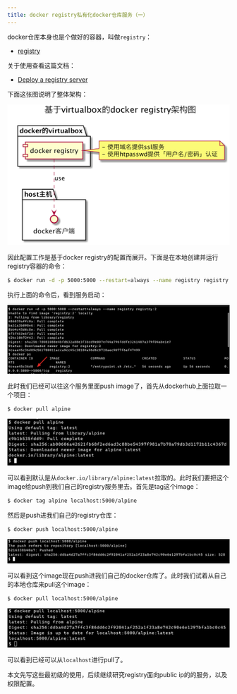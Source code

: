 ```yaml
---
title: docker registry私有化docker仓库服务（一）
---
```


docker仓库本身也是个做好的容器，叫做`registry`：

* [registry](https://hub.docker.com/_/registry)

关于使用查看这篇文档：

* [Deploy a registry server](https://docs.docker.com/registry/deploying/)

下面这张图说明了整体架构：

![](https://raw.githubusercontent.com/liweinan/blogpic2020_ii/master/mar12/docker_registry.png)

因此配置工作是基于docker registry的配置而展开。下面是在本地创建并运行registry容器的命令：

```bash
$ docker run -d -p 5000:5000 --restart=always --name registry registry:2
```

执行上面的命令后，看到服务启动：

![](https://raw.githubusercontent.com/liweinan/blogpic2020_ii/master/mar12/132F4247-BDBE-490D-943C-7DDBE681C7A6.png)

此时我们已经可以往这个服务里面push image了，首先从dockerhub上面拉取一个项目：

```bash
$ docker pull alpine
```

![](https://raw.githubusercontent.com/liweinan/blogpic2020_ii/master/mar12/2ABB8588-75AF-44FF-BBC0-675893ACDBF7.png)

可以看到默认是从`docker.io/library/alpine:latest`拉取的。此时我们要把这个image给push到我们自己的registry服务里去。首先是tag这个image：

```bash
$ docker tag alpine localhost:5000/alpine
```

然后是push进我们自己的registry仓库：

```bash
$ docker push localhost:5000/alpine
```

![](https://raw.githubusercontent.com/liweinan/blogpic2020_ii/master/mar12/16EDFF26-FE1A-41D4-8EC2-103B2E744AC2.png)

可以看到这个image现在push进我们自己的docker仓库了。此时我们试着从自己的本地仓库来pull这个image：

```bash
$ docker pull localhost:5000/alpine
```

![](https://raw.githubusercontent.com/liweinan/blogpic2020_ii/master/mar12/15D50513-811E-4A13-B746-11515B6AB75E.png)

可以看到已经可以从`localhost`进行pull了。

本文先写这些最初级的使用，后续继续研究registry面向public ip的的服务，以及权限配置。
